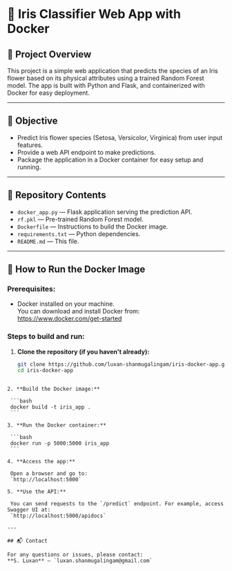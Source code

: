 # 🌺 Iris Classifier Web App with Docker

## 📌 Project Overview
This project is a simple web application that predicts the species of an Iris flower based on its physical attributes using a trained Random Forest model. The app is built with Python and Flask, and containerized with Docker for easy deployment.

---

## 🎯 Objective
- Predict Iris flower species (Setosa, Versicolor, Virginica) from user input features.
- Provide a web API endpoint to make predictions.
- Package the application in a Docker container for easy setup and running.

---

## 📂 Repository Contents
- `docker_app.py` — Flask application serving the prediction API.
- `rf.pkl` — Pre-trained Random Forest model.
- `Dockerfile` — Instructions to build the Docker image.
- `requirements.txt` — Python dependencies.
- `README.md` — This file.

---

## 🐳 How to Run the Docker Image

### Prerequisites:
- Docker installed on your machine.  
  You can download and install Docker from: https://www.docker.com/get-started

### Steps to build and run:

1. **Clone the repository (if you haven't already):**

   ```bash
   git clone https://github.com/luxan-shanmugalingam/iris-docker-app.git
   cd iris-docker-app
  ````

2. **Build the Docker image:**

   ```bash
   docker build -t iris_app .
   ```

3. **Run the Docker container:**

   ```bash
   docker run -p 5000:5000 iris_app
   ```

4. **Access the app:**

   Open a browser and go to:
   `http://localhost:5000`

5. **Use the API:**

   You can send requests to the `/predict` endpoint. For example, access Swagger UI at:
   `http://localhost:5000/apidocs`

---

## 📬 Contact

For any questions or issues, please contact:
**S. Luxan** — `luxan.shanmugalingam@gmail.com`
